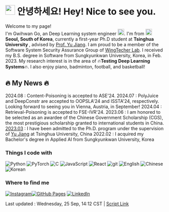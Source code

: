 <!--Introduction-->
<h1><img src="https://emojis.slackmojis.com/emojis/images/1531849430/4246/blob-sunglasses.gif?1531849430" width="30"/> 안녕하세요! Hey! Nice to see you.</h1>


<p> Welcome to my page! </br> I'm Gwihwan Go, an Deep Learning system engineer <img src="https://img.icons8.com/external-flat-juicy-fish/60/000000/external-algorithm-data-science-flat-flat-juicy-fish.png" width="20"/>. I'm from <img src="https://img.icons8.com/office/40/000000/south-korea.png" width="20" /> <b>Seoul, South of Korea</b>, currently a first-year Ph.D student at  <b>Tsinghua University </b>, advised by <a href='https://sites.google.com/site/jiangyu198964/home'>Prof. Yu Jiang</a>. I am proud to be a member of the Software System Security Assurance Group of <a href='http://www.wingtecher.com/homeen'>WingTecher Lab</a>. I received my B.S. degree in Software from Sungkyunkwan University, Korea, in Feb. 2023. My research interest is in the area of 🔥<b>Testing Deep Learning Systems</b>🔥. I also enjoy piano, badminton, football, and basketball!</p>
<!--Blog_Header-->
<h2><b> 🔥 My News 🔥 </b></h2>
<!--Blog_Post-->

2024.08 : Content-Poisoning is accepted to ASE'24.
2024.07 : PolyJuice and DeepConstr are accepted to OOPSLA'24 and ISSTA'24, respectively. Looking forward to seeing you in Vienna, Austria, in September!
2024.04 : Retrieval-Poisoning is accepted to FSE-IVR'24.
2023.06 : I am honored to be selected as an awardee of the Chinese Government Scholarship (CGS), the most prestigious scholarship granted to international students in China.
[2023.03](https://yzbm.tsinghua.edu.cn/publish/s05/s0501/detail/f869fcc1-c215-47a6-b7d9-fa6ec9781738) : I have been admitted to the Ph.D. program under the supervision of [Yu Jiang](https://sites.google.com/site/jiangyu198964/home) at Tsinghua University, China
2022.02 : I acquired my Bachelor's degree in Applied AI from Sungkyunkwan University, Korea
<!-- - 2022.02 : I acquired my Bachelor's degree in Applied AI from Sungkyunkwan University, Korea -->
<!--Code_Emblems-->
<h3>Things I code with</h3>
<p>
<img alt="Python" src="https://img.shields.io/badge/-Python-3776AB?style=flat-square&logo=python&logoColor=yellow" />
<img alt="PyTorch" src="https://img.shields.io/badge/-PyTorch-white?style=flat-square&logo=pytorch&logoColor=orrange" />
<img alt="C" src="https://img.shields.io/badge/-C language-00599C?style=flat-square&logo=C&logoColor=black" />
<img alt="JavaScript" src="https://img.shields.io/badge/-JavaScript-F7DF1E?style=flat-square&logo=JavaScript&logoColor=black" />
<img alt="React" src="https://img.shields.io/badge/-React-45b8d8?style=flat-square&logo=react&logoColor=white" />
<img alt="git" src="https://img.shields.io/badge/-Git-F05032?style=flat-square&logo=git&logoColor=white" />
<img alt="English" src="https://img.shields.io/badge/-English-white?style=flat-square&logo=Etsy&logoColor=blue" />
<img alt="Chinese" src="https://img.shields.io/badge/-Chinese-990000?style=flat-square&logo=Archive of Our Own&logoColor=white"/>
<img alt="Korean" src="https://img.shields.io/badge/-Korean-003459?style=flat-square&logo=Koa&logoColor=red" />
</p>

<!--Contacts-->
<h3>Where to find me</h3>
<a href="https://www.instagram.com/returnn_go" target="_blank"><img alt="Instagram" src="https://img.shields.io/badge/Instagram-E4405F.svg?&style=for-the-badge&logo=instagram&logoColor=white" /></a><a href="https://gwihwan-go.github.io/" target="_blank"><img alt="GitHub Pages" src="https://img.shields.io/badge/GitHub%20Pages-%2312100E.svg?&style=for-the-badge&logo=github&logoColor=white" /></a> <a href="https://www.linkedin.com/in/%EA%B7%80%ED%99%98-%EA%B3%A0-9687b323a/" target="_blank"><img alt="LinkedIn" src="https://img.shields.io/badge/linkedin-%230077B5.svg?&style=for-the-badge&logo=linkedin&logoColor=white" /></a>

<!--Footer-->
Last updated : Wednesday, 25 Sep, 14:12 CST | [Script Link](https://gist.github.com/GwiHwan-Go//) 

<!--Section 4 header-->

<!--<h3><b>🤟🏻  My Daily Life Posts</b></h3> -->
<!--
Section 4 header
-->

<!--
Footer
Last updated : Sunday, 03 Dec, 14:10 KST | [Script Link](https://gist.github.com/GwiHwan-Go//)
<!--
Footer
-->
<!--- [2022/10/21 - 파이썬 초보들이 공부할만한 자료](https://blog.naver.com/ie1914/222906452981) <br>
- [2022/10/13 - 한 달  공부 - 토플  100점 넘긴 후기](https://blog.naver.com/ie1914/222898983798) <br>
- [2022/7/31 - 할 일에서 스트레스 덜어내기](https://blog.naver.com/ie1914/222835967152) <br> -->
<!--
Section 4
-->
<!--
Section 5
-->